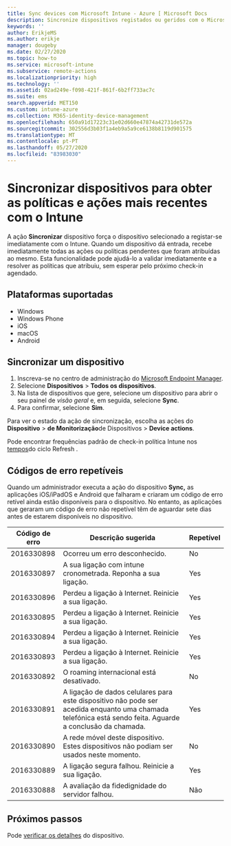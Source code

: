 ```yaml
---
title: Sync devices com Microsoft Intune - Azure [ Microsoft Docs
description: Sincronize dispositivos registados ou geridos com o Microsoft Intune para obter as políticas e ações mais recentes. Inclui os passos para sincronizar através do portal do Azure e lista os códigos de erro que podem ser repetidos.
keywords: ''
author: ErikjeMS
ms.author: erikje
manager: dougeby
ms.date: 02/27/2020
ms.topic: how-to
ms.service: microsoft-intune
ms.subservice: remote-actions
ms.localizationpriority: high
ms.technology: ''
ms.assetid: 02ad249e-f098-421f-861f-6b2ff733ac7c
ms.suite: ems
search.appverid: MET150
ms.custom: intune-azure
ms.collection: M365-identity-device-management
ms.openlocfilehash: 650a91d17223c31e02d660e47874a42731de572a
ms.sourcegitcommit: 302556d3b03f1a4eb9a5a9ce6138b8119d901575
ms.translationtype: MT
ms.contentlocale: pt-PT
ms.lasthandoff: 05/27/2020
ms.locfileid: "83983030"
---
```

# <a name="sync-devices-to-get-the-latest-policies-and-actions-with-intune"></a>Sincronizar dispositivos para obter as políticas e ações mais recentes com o Intune


A ação **Sincronizar** dispositivo força o dispositivo selecionado a registar-se imediatamente com o Intune. Quando um dispositivo dá entrada, recebe imediatamente todas as ações ou políticas pendentes que foram atribuídas ao mesmo. Esta funcionalidade pode ajudá-lo a validar imediatamente e a resolver as políticas que atribuiu, sem esperar pelo próximo check-in agendado.

## <a name="supported-platforms"></a>Plataformas suportadas

- Windows
- Windows Phone
- iOS
- macOS
- Android

## <a name="sync-a-device"></a>Sincronizar um dispositivo

1. Inscreva-se no centro de administração do [Microsoft Endpoint Manager](https://go.microsoft.com/fwlink/?linkid=2109431). 
3. Selecione **Dispositivos**  >  **Todos os dispositivos**.
4. Na lista de dispositivos que gere, selecione um dispositivo para abrir o seu painel de *visão geral* e, em seguida, selecione **Sync**.
5. Para confirmar, selecione **Sim**.

Para ver o estado da ação de sincronização, escolha as ações do **Dispositivo**  >  **de Monitorização**de Dispositivos  >  **Device actions**.

Pode encontrar frequências padrão de check-in política Intune nos [tempos](../configuration/device-profile-troubleshoot.md#how-long-does-it-take-for-devices-to-get-a-policy-profile-or-app-after-they-are-assigned)do ciclo Refresh .

## <a name="retryable-error-codes"></a>Códigos de erro repetíveis

Quando um administrador executa a ação do dispositivo **Sync,** as aplicações iOS/iPadOS e Android que falharam e criaram um código de erro retível ainda estão disponíveis para o dispositivo. No entanto, as aplicações que geraram um código de erro não repetível têm de aguardar sete dias antes de estarem disponíveis no dispositivo.


| Código de erro  | Descrição sugerida | Repetível |
|---|---|---|
| 2016330898 | Ocorreu um erro desconhecido. | No |
| 2016330897 | A sua ligação com intune cronometrada. Reponha a sua ligação. | Yes |
| 2016330896 | Perdeu a ligação à Internet. Reinicie a sua ligação. | Yes |
| 2016330895 | Perdeu a ligação à Internet. Reinicie a sua ligação. | Yes |
| 2016330894 | Perdeu a ligação à Internet. Reinicie a sua ligação. | Yes |
| 2016330893 | Perdeu a ligação à Internet. Reinicie a sua ligação. | Yes|
| 2016330892 | O roaming internacional está desativado. | No|
| 2016330891 | A ligação de dados celulares para este dispositivo não pode ser acedida enquanto uma chamada telefónica está sendo feita. Aguarde a conclusão da chamada. | Yes|
| 2016330890 | A rede móvel deste dispositivo. Estes dispositivos não podiam ser usados neste momento. | No|
| 2016330889 | A ligação segura falhou. Reinicie a sua ligação. | Yes|
| 2016330888 | A avaliação da fidedignidade do servidor falhou. | Não|

## <a name="next-steps"></a>Próximos passos

Pode [verificar os detalhes](device-inventory.md) do dispositivo.
 
